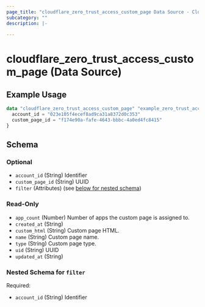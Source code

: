 ```yaml
---
page_title: "cloudflare_zero_trust_access_custom_page Data Source - Cloudflare"
subcategory: ""
description: |-
  
---
```


# cloudflare_zero_trust_access_custom_page (Data Source)



## Example Usage

```terraform
data "cloudflare_zero_trust_access_custom_page" "example_zero_trust_access_custom_page" {
  account_id = "023e105f4ecef8ad9ca31a8372d0c353"
  custom_page_id = "f174e90a-fafe-4643-bbbc-4a0ed4fc8415"
}
```

<!-- schema generated by tfplugindocs -->
## Schema

### Optional

- `account_id` (String) Identifier
- `custom_page_id` (String) UUID
- `filter` (Attributes) (see [below for nested schema](#nestedatt--filter))

### Read-Only

- `app_count` (Number) Number of apps the custom page is assigned to.
- `created_at` (String)
- `custom_html` (String) Custom page HTML.
- `name` (String) Custom page name.
- `type` (String) Custom page type.
- `uid` (String) UUID
- `updated_at` (String)

<a id="nestedatt--filter"></a>
### Nested Schema for `filter`

Required:

- `account_id` (String) Identifier


